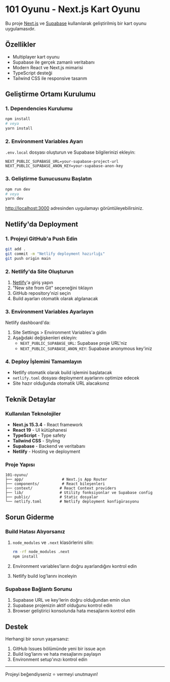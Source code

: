 # 101 Oyunu - Next.js Kart Oyunu

Bu proje [Next.js](https://nextjs.org) ve [Supabase](https://supabase.com) kullanılarak geliştirilmiş bir kart oyunu uygulamasıdır.

## Özellikler

- Multiplayer kart oyunu
- Supabase ile gerçek zamanlı veritabanı
- Modern React ve Next.js mimarisi
- TypeScript desteği
- Tailwind CSS ile responsive tasarım

## Geliştirme Ortamı Kurulumu

### 1. Dependencies Kurulumu

```bash
npm install
# veya
yarn install
```

### 2. Environment Variables Ayarı

`.env.local` dosyası oluşturun ve Supabase bilgilerinizi ekleyin:

```env
NEXT_PUBLIC_SUPABASE_URL=your-supabase-project-url
NEXT_PUBLIC_SUPABASE_ANON_KEY=your-supabase-anon-key
```

### 3. Geliştirme Sunucusunu Başlatın

```bash
npm run dev
# veya
yarn dev
```

[http://localhost:3000](http://localhost:3000) adresinden uygulamayı görüntüleyebilirsiniz.

## Netlify'da Deployment

### 1. Projeyi GitHub'a Push Edin

```bash
git add .
git commit -m "Netlify deployment hazırlığı"
git push origin main
```

### 2. Netlify'da Site Oluşturun

1. [Netlify](https://netlify.com)'a giriş yapın
2. "New site from Git" seçeneğini tıklayın
3. GitHub repository'nizi seçin
4. Build ayarları otomatik olarak algılanacak

### 3. Environment Variables Ayarlayın

Netlify dashboard'da:
1. Site Settings > Environment Variables'a gidin
2. Aşağıdaki değişkenleri ekleyin:
   - `NEXT_PUBLIC_SUPABASE_URL`: Supabase proje URL'niz
   - `NEXT_PUBLIC_SUPABASE_ANON_KEY`: Supabase anonymous key'iniz

### 4. Deploy İşlemini Tamamlayın

- Netlify otomatik olarak build işlemini başlatacak
- `netlify.toml` dosyası deployment ayarlarını optimize edecek
- Site hazır olduğunda otomatik URL alacaksınız

## Teknik Detaylar

### Kullanılan Teknolojiler

- **Next.js 15.3.4** - React framework
- **React 19** - UI kütüphanesi
- **TypeScript** - Type safety
- **Tailwind CSS** - Styling
- **Supabase** - Backend ve veritabanı
- **Netlify** - Hosting ve deployment

### Proje Yapısı

```
101-oyunu/
├── app/                 # Next.js App Router
├── components/          # React bileşenleri
├── context/            # React Context providers
├── lib/                # Utility fonksiyonlar ve Supabase config
├── public/             # Static dosyalar
└── netlify.toml        # Netlify deployment konfigürasyonu
```

## Sorun Giderme

### Build Hatası Alıyorsanız

1. `node_modules` ve `.next` klasörlerini silin:
   ```bash
   rm -rf node_modules .next
   npm install
   ```

2. Environment variables'ların doğru ayarlandığını kontrol edin

3. Netlify build log'larını inceleyin

### Supabase Bağlantı Sorunu

1. Supabase URL ve key'lerin doğru olduğundan emin olun
2. Supabase projenizin aktif olduğunu kontrol edin
3. Browser geliştirici konsolunda hata mesajlarını kontrol edin

## Destek

Herhangi bir sorun yaşarsanız:
1. GitHub Issues bölümünde yeni bir issue açın
2. Build log'larını ve hata mesajlarını paylaşın
3. Environment setup'ınızı kontrol edin

---

Projeyi beğendiyseniz ⭐ vermeyi unutmayın!
